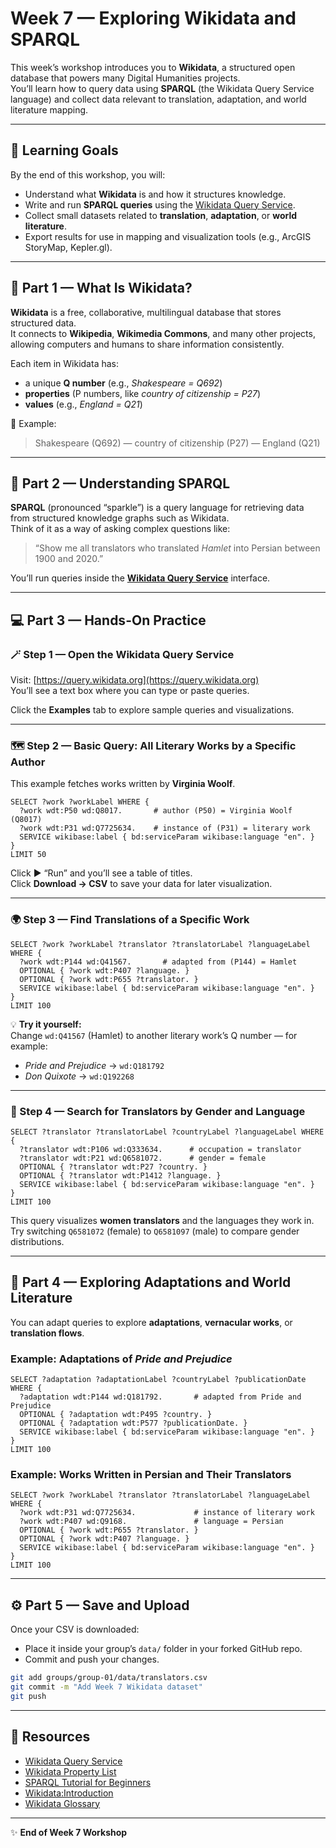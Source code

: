 # Week 7 — Exploring Wikidata and SPARQL

This week’s workshop introduces you to **Wikidata**, a structured open database that powers many Digital Humanities projects.  
You’ll learn how to query data using **SPARQL** (the Wikidata Query Service language) and collect data relevant to translation, adaptation, and world literature mapping.

---

## 🎯 Learning Goals

By the end of this workshop, you will:
- Understand what **Wikidata** is and how it structures knowledge.
- Write and run **SPARQL queries** using the [Wikidata Query Service](https://query.wikidata.org/).
- Collect small datasets related to **translation**, **adaptation**, or **world literature**.
- Export results for use in mapping and visualization tools (e.g., ArcGIS StoryMap, Kepler.gl).

---

## 🧭 Part 1 — What Is Wikidata?

**Wikidata** is a free, collaborative, multilingual database that stores structured data.  
It connects to **Wikipedia**, **Wikimedia Commons**, and many other projects, allowing computers and humans to share information consistently.

Each item in Wikidata has:
- a unique **Q number** (e.g., *Shakespeare = Q692*)
- **properties** (P numbers, like *country of citizenship = P27*)
- **values** (e.g., *England = Q21*)

📘 Example:  
> Shakespeare (Q692) — country of citizenship (P27) — England (Q21)

---

## 🧩 Part 2 — Understanding SPARQL

**SPARQL** (pronounced “sparkle”) is a query language for retrieving data from structured knowledge graphs such as Wikidata.  
Think of it as a way of asking complex questions like:  
> “Show me all translators who translated *Hamlet* into Persian between 1900 and 2020.”

You’ll run queries inside the **[Wikidata Query Service](https://query.wikidata.org/)** interface.

---

## 💻 Part 3 — Hands-On Practice

### 🪄 Step 1 — Open the Wikidata Query Service

Visit: [https://query.wikidata.org](https://query.wikidata.org)  
You’ll see a text box where you can type or paste queries.

Click the **Examples** tab to explore sample queries and visualizations.

---

### 🗺️ Step 2 — Basic Query: All Literary Works by a Specific Author

This example fetches works written by **Virginia Woolf**.

```sparql
SELECT ?work ?workLabel WHERE {
  ?work wdt:P50 wd:Q8017.       # author (P50) = Virginia Woolf (Q8017)
  ?work wdt:P31 wd:Q7725634.    # instance of (P31) = literary work
  SERVICE wikibase:label { bd:serviceParam wikibase:language "en". }
}
LIMIT 50
```

Click ▶️ “Run” and you’ll see a table of titles.  
Click **Download → CSV** to save your data for later visualization.

---

### 🌍 Step 3 — Find Translations of a Specific Work

```sparql
SELECT ?work ?workLabel ?translator ?translatorLabel ?languageLabel WHERE {
  ?work wdt:P144 wd:Q41567.       # adapted from (P144) = Hamlet
  OPTIONAL { ?work wdt:P407 ?language. }
  OPTIONAL { ?work wdt:P655 ?translator. }
  SERVICE wikibase:label { bd:serviceParam wikibase:language "en". }
}
LIMIT 100
```

💡 **Try it yourself:**  
Change `wd:Q41567` (Hamlet) to another literary work’s Q number — for example:
- *Pride and Prejudice* → `wd:Q181792`
- *Don Quixote* → `wd:Q192268`

---

### 📖 Step 4 — Search for Translators by Gender and Language

```sparql
SELECT ?translator ?translatorLabel ?countryLabel ?languageLabel WHERE {
  ?translator wdt:P106 wd:Q333634.      # occupation = translator
  ?translator wdt:P21 wd:Q6581072.      # gender = female
  OPTIONAL { ?translator wdt:P27 ?country. }
  OPTIONAL { ?translator wdt:P1412 ?language. }
  SERVICE wikibase:label { bd:serviceParam wikibase:language "en". }
}
LIMIT 100
```

This query visualizes **women translators** and the languages they work in.  
Try switching `Q6581072` (female) to `Q6581097` (male) to compare gender distributions.

---

## 🧮 Part 4 — Exploring Adaptations and World Literature

You can adapt queries to explore **adaptations**, **vernacular works**, or **translation flows**.

### Example: Adaptations of *Pride and Prejudice*
```sparql
SELECT ?adaptation ?adaptationLabel ?countryLabel ?publicationDate WHERE {
  ?adaptation wdt:P144 wd:Q181792.       # adapted from Pride and Prejudice
  OPTIONAL { ?adaptation wdt:P495 ?country. }
  OPTIONAL { ?adaptation wdt:P577 ?publicationDate. }
  SERVICE wikibase:label { bd:serviceParam wikibase:language "en". }
}
LIMIT 100
```

### Example: Works Written in Persian and Their Translators
```sparql
SELECT ?work ?workLabel ?translator ?translatorLabel ?languageLabel WHERE {
  ?work wdt:P31 wd:Q7725634.             # instance of literary work
  ?work wdt:P407 wd:Q9168.               # language = Persian
  OPTIONAL { ?work wdt:P655 ?translator. }
  OPTIONAL { ?work wdt:P407 ?language. }
  SERVICE wikibase:label { bd:serviceParam wikibase:language "en". }
}
LIMIT 100
```

---

## ⚙️ Part 5 — Save and Upload

Once your CSV is downloaded:
- Place it inside your group’s `data/` folder in your forked GitHub repo.
- Commit and push your changes.

```bash
git add groups/group-01/data/translators.csv
git commit -m "Add Week 7 Wikidata dataset"
git push
```

---

## 🧩 Resources

- [Wikidata Query Service](https://query.wikidata.org/)
- [Wikidata Property List](https://www.wikidata.org/wiki/Wikidata:List_of_properties)
- [SPARQL Tutorial for Beginners](https://www.wikidata.org/wiki/Wikidata:SPARQL_tutorial)
- [Wikidata:Introduction](https://www.wikidata.org/wiki/Wikidata:Introduction)
- [Wikidata Glossary](https://www.wikidata.org/wiki/Wikidata:Glossary)

---

✨ **End of Week 7 Workshop**
